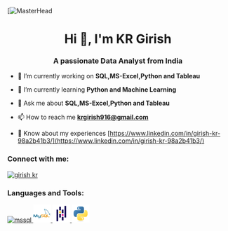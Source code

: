 [![MasterHead](https://www.shutterstock.com/image-illustration/cartoon-male-trader-financial-data-analyst-1140606680)
<h1 align="center">Hi 👋, I'm KR Girish</h1>
<h3 align="center">A passionate Data Analyst from India</h3>

- 🔭 I’m currently working on **SQL,MS-Excel,Python and Tableau**

- 🌱 I’m currently learning **Python and Machine Learning**

- 💬 Ask me about **SQL,MS-Excel,Python and Tableau**

- 📫 How to reach me **krgirish916@gmail.com**

- 📄 Know about my experiences [https://www.linkedin.com/in/girish-kr-98a2b41b3/](https://www.linkedin.com/in/girish-kr-98a2b41b3/)

<h3 align="left">Connect with me:</h3>
<p align="left">
<a href="https://linkedin.com/in/girish kr" target="blank"><img align="center" src="https://raw.githubusercontent.com/rahuldkjain/github-profile-readme-generator/master/src/images/icons/Social/linked-in-alt.svg" alt="girish kr" height="30" width="40" /></a>
</p>

<h3 align="left">Languages and Tools:</h3>
<p align="left"> <a href="https://www.microsoft.com/en-us/sql-server" target="_blank" rel="noreferrer"> <img src="https://www.svgrepo.com/show/303229/microsoft-sql-server-logo.svg" alt="mssql" width="40" height="40"/> </a> <a href="https://www.mysql.com/" target="_blank" rel="noreferrer"> <img src="https://raw.githubusercontent.com/devicons/devicon/master/icons/mysql/mysql-original-wordmark.svg" alt="mysql" width="40" height="40"/> </a> <a href="https://pandas.pydata.org/" target="_blank" rel="noreferrer"> <img src="https://raw.githubusercontent.com/devicons/devicon/2ae2a900d2f041da66e950e4d48052658d850630/icons/pandas/pandas-original.svg" alt="pandas" width="40" height="40"/> </a> <a href="https://www.python.org" target="_blank" rel="noreferrer"> <img src="https://raw.githubusercontent.com/devicons/devicon/master/icons/python/python-original.svg" alt="python" width="40" height="40"/> </a> </p>
